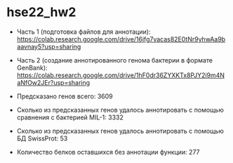 # hse22_hw2

- Часть 1 (подготовка файлов для аннотации): https://colab.research.google.com/drive/16jfg7vacas82E0tNr9yhwAa9baavnay5?usp=sharing
- Часть 2 (создание аннотированного генома бактерии в формате GenBank): https://colab.research.google.com/drive/1hF0dr36ZYXKTx8PJY2i9m4NaNfOw2JEr?usp=sharing


- Предсказано генов всего: 3609
- Сколько из предсказанных генов удалось аннотировать с помощью сравнения с бактерией MIL-1: 3332
- Сколько из предсказанных генов удалось аннотировать с помощью БД SwissProt: 53
- Количество белков оставшихся без аннотации функции: 277
